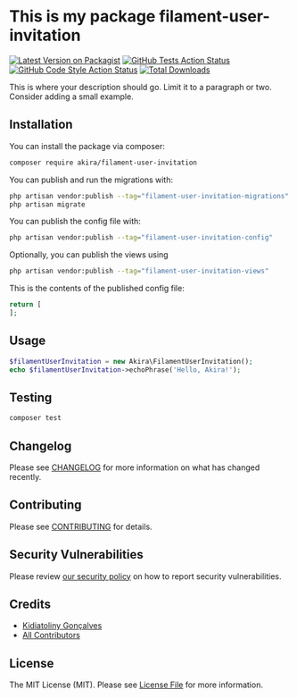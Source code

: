 # This is my package filament-user-invitation

[![Latest Version on Packagist](https://img.shields.io/packagist/v/akira/filament-user-invitation.svg?style=flat-square)](https://packagist.org/packages/akira/filament-user-invitation)
[![GitHub Tests Action Status](https://img.shields.io/github/actions/workflow/status/akira/filament-user-invitation/run-tests.yml?branch=main&label=tests&style=flat-square)](https://github.com/akira/filament-user-invitation/actions?query=workflow%3Arun-tests+branch%3Amain)
[![GitHub Code Style Action Status](https://img.shields.io/github/actions/workflow/status/akira/filament-user-invitation/fix-php-code-style-issues.yml?branch=main&label=code%20style&style=flat-square)](https://github.com/akira/filament-user-invitation/actions?query=workflow%3A"Fix+PHP+code+style+issues"+branch%3Amain)
[![Total Downloads](https://img.shields.io/packagist/dt/akira/filament-user-invitation.svg?style=flat-square)](https://packagist.org/packages/akira/filament-user-invitation)



This is where your description should go. Limit it to a paragraph or two. Consider adding a small example.

## Installation

You can install the package via composer:

```bash
composer require akira/filament-user-invitation
```

You can publish and run the migrations with:

```bash
php artisan vendor:publish --tag="filament-user-invitation-migrations"
php artisan migrate
```

You can publish the config file with:

```bash
php artisan vendor:publish --tag="filament-user-invitation-config"
```

Optionally, you can publish the views using

```bash
php artisan vendor:publish --tag="filament-user-invitation-views"
```

This is the contents of the published config file:

```php
return [
];
```

## Usage

```php
$filamentUserInvitation = new Akira\FilamentUserInvitation();
echo $filamentUserInvitation->echoPhrase('Hello, Akira!');
```

## Testing

```bash
composer test
```

## Changelog

Please see [CHANGELOG](CHANGELOG.md) for more information on what has changed recently.

## Contributing

Please see [CONTRIBUTING](.github/CONTRIBUTING.md) for details.

## Security Vulnerabilities

Please review [our security policy](../../security/policy) on how to report security vulnerabilities.

## Credits

- [Kidiatoliny Gonçalves](https://github.com/kid)
- [All Contributors](../../contributors)

## License

The MIT License (MIT). Please see [License File](LICENSE.md) for more information.
